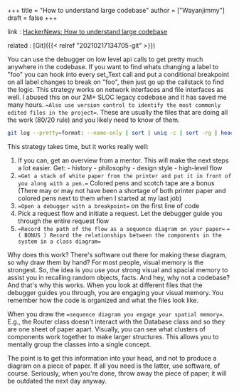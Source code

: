 +++
title = "How to understand large codebase"
author = ["Wayanjimmy"]
draft = false
+++

link
: [HackerNews: How to understand large codebase](https://news.ycombinator.com/item?id=16299125)

related
: [Git]({{< relref "20210217134705-git" >}})

You can use the debugger on low level api calls to get pretty much anywhere in the codebase. If you want to find whats changing a label to "foo" you can hook into every set\_Text call and put a conditional breakpoint on all label changes to break on "foo", then just go up the callstack to find the logic. This strategy works on network interfaces and file interfaces as well. I abused this on our 2M+ SLOC legacy codebase and it has saved me many hours. `=Also use version control to identify the most commonly edited files in the project=`. These are usually the files that are doing all the work (80/20 rule) and you likely need to know of them.

```sh
git log --pretty=format: --name-only | sort | uniq -c | sort -rg | head -10
```

This strategy takes time, but it works really well:

1.  If you can, get an overview from a mentor. This will make the next steps a lot easier. Get: - history - philosophy - design style - high-level flow
2.  `=Get a stack of white paper from the printer and put it in front of you along with a pen.=` Colored pens and scotch tape are a bonus (There may or may not have been a shortage of both printer paper and colored pens next to them when I started at my last job)
3.  `=Open a debugger with a breakpoint=` on the first line of code
4.  Pick a request flow and initiate a request. Let the debugger guide you through the entire request flow
5.  `=Record the path of the flow as a sequence diagram on your paper=` `=( BONUS ) Record the relationships between the components in the system in a class diagram=`

Why does this work? There's software out there for making these diagram, so why draw them by hand? For most people, visual memory is the strongest. So, the idea is you use your strong visual and spacial memory to assist you in recalling random objects, facts. And hey, why not a codebase? And that's why this works. When you look at different files that the debugger guides you through, you are engaging your visual memory. You remember how the code is organized and what the files look like.

When you draw the `=sequence diagram you engage your spatial memory=`. E.g., the Router class doesn't interact with the Database class and so they are one sheet of paper apart. Visually, you can see what clusters of components work together to make larger structures. This allows you to mentally group the classes into a single concept.

The point is to get this information into your head, and not to produce a diagram on a piece of paper. If all you need is the latter, use software, of course. Seriously, when you're done, throw away the piece of paper; it will be outdated the next day anyway.
